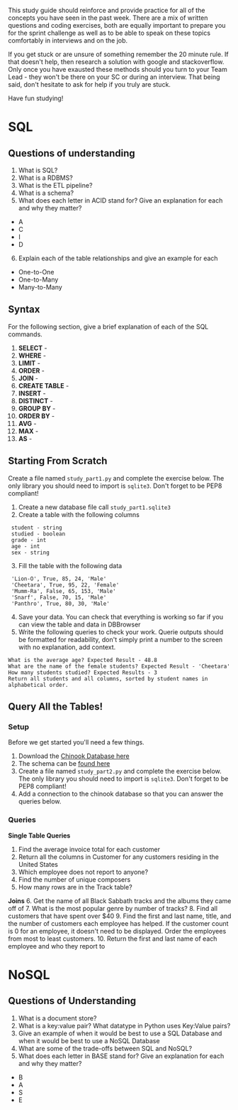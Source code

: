 This study guide should reinforce and provide practice for all of the concepts you have seen in the past week. There are a mix of written questions and coding exercises, both are equally important to prepare you for the sprint challenge as well as to be able to speak on these topics comfortably in interviews and on the job.

If you get stuck or are unsure of something remember the 20 minute rule. If that doesn't help, then research a solution with google and stackoverflow. Only once you have exausted these methods should you turn to your Team Lead - they won't be there on your SC or during an interview. That being said, don't hesitate to ask for help if you truly are stuck.

Have fun studying!


# SQL

## Questions of understanding
1. What is SQL?
2. What is a RDBMS?
3. What is the ETL pipeline?
4. What is a schema?
5. What does each letter in ACID stand for? Give an explanation for each and why they matter?
 - A
 - C
 - I
 - D
6. Explain each of the table relationships and give an example for each
 - One-to-One
 - One-to-Many
 - Many-to-Many

## Syntax
For the following section, give a brief explanation of each of the SQL commands.

1. **SELECT** - 
2. **WHERE** - 
3. **LIMIT** - 
4. **ORDER** -
5. **JOIN** -
6. **CREATE TABLE** - 
7. **INSERT** -
8. **DISTINCT** -
9. **GROUP BY** -
10. **ORDER BY** -
11. **AVG** - 
12. **MAX** -
13. **AS** -

## Starting From Scratch
Create a file named `study_part1.py` and complete the exercise below. The only library you should need to import is `sqlite3`. Don't forget to be PEP8 compliant!
1. Create a new database file call `study_part1.sqlite3`
2. Create a table with the following columns
```
 student - string
 studied - boolean
 grade - int
 age - int
 sex - string
 ```

3. Fill the table with the following data
```
 'Lion-O', True, 85, 24, 'Male'
 'Cheetara', True, 95, 22, 'Female'
 'Mumm-Ra', False, 65, 153, 'Male'
 'Snarf', False, 70, 15, 'Male'
 'Panthro', True, 80, 30, 'Male'
 ```
4. Save your data. You can check that everything is working so far if you can view the table and data in DBBrowser
5. Write the following queries to check your work. Querie outputs should be formatted for readability, don't simply print a number to the screen with no explanation, add context.
```
What is the average age? Expected Result - 48.8
What are the name of the female students? Expected Result - 'Cheetara'
How many students studied? Expected Results - 3
Return all students and all columns, sorted by student names in alphabetical order.
```

## Query All the Tables!

### Setup
Before we get started you'll need a few things.
1. Download the [Chinook Database here](https://github.com/bundickm/Study-Guides/blob/master/data/Chinook_Sqlite.sqlite)
2. The schema can be [found here](https://github.com/bundickm/Study-Guides/blob/master/data/Chinook%20Schema.png)
3. Create a file named `study_part2.py` and complete the exercise below. The only library you should need to import is `sqlite3`. Don't forget to be PEP8 compliant!
4. Add a connection to the chinook database so that you can answer the queries below.

### Queries
**Single Table Queries**
1. Find the average invoice total for each customer
2. Return all the columns in Customer for any customers residing in the United States
3. Which employee does not report to anyone?
4. Find the number of unique composers
5. How many rows are in the Track table?

**Joins**
6. Get the name of all Black Sabbath tracks and the albums they came off of
7. What is the most popular genre by number of tracks?
8. Find all customers that have spent over $40
9. Find the first and last name, title, and the number of customers each employee has helped. If the customer count is 0 for an employee, it doesn't need to be displayed. Order the employees from most to least customers.
10. Return the first and last name of each employee and who they report to

# NoSQL

## Questions of Understanding
1. What is a document store?
2. What is a key:value pair? What datatype in Python uses Key:Value pairs?
3. Give an example of when it would be best to use a SQL Database and when it would be best to use a NoSQL Database
4. What are some of the trade-offs between SQL and NoSQL?
5. What does each letter in BASE stand for? Give an explanation for each and why they matter?
 - B
 - A
 - S
 - E
